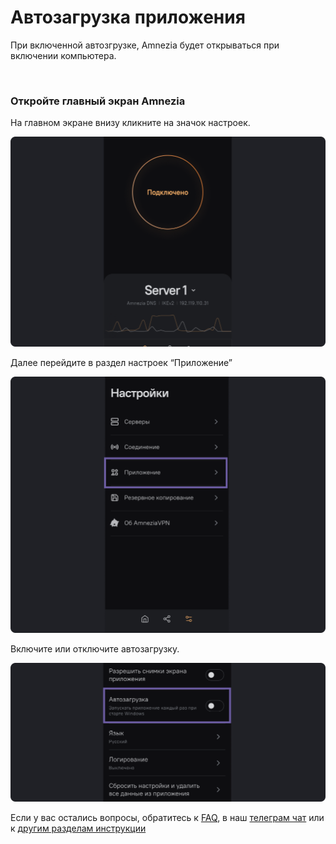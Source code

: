 # Автозагрузка приложения

При включенной автозгрузке, Amnezia  будет открываться при включении компьютера.

&nbsp;

### Откройте главный экран Amnezia


На главном экране внизу кликните на значок настроек.

![](https://raw.githubusercontent.com/amnezia-vpn/amnezia.org-content/master/docs/ru/instructions/17_application-autostart/img/aa_ru_1.png)

Далее перейдите в раздел настроек “Приложение”

![](https://raw.githubusercontent.com/amnezia-vpn/amnezia.org-content/master/docs/ru/instructions/17_application-autostart/img/aa_ru_2.png)

Включите или отключите автозагрузку.

![](https://raw.githubusercontent.com/amnezia-vpn/amnezia.org-content/master/docs/ru/instructions/17_application-autostart/img/aa_ru_3.png)

Если у вас остались вопросы, обратитесь к [FAQ], в наш [телеграм чат] или к [другим разделам инструкции]

[amnezia-site-ext-link]: https://amnezia-web-nx1r.vercel.app
[about-int-link]: /about
[FAQ]: ../faq
[телеграм чат]: https://t.me/amnezia_vpn
[другим разделам инструкции]: ../instructions

















